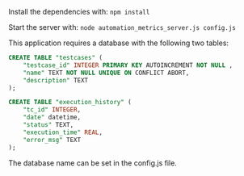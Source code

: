 Install the dependencies with:
`npm install`

Start the server with:
`node automation_metrics_server.js config.js`

This application requires a database with the following two tables:

```sql
CREATE TABLE "testcases" (
    "testcase_id" INTEGER PRIMARY KEY AUTOINCREMENT NOT NULL ,
    "name" TEXT NOT NULL UNIQUE ON CONFLICT ABORT,
    "description" TEXT
);

CREATE TABLE "execution_history" (
    "tc_id" INTEGER,
    "date" datetime,
    "status" TEXT,
    "execution_time" REAL,
    "error_msg" TEXT
);
```

The database name can be set in the config.js file.
